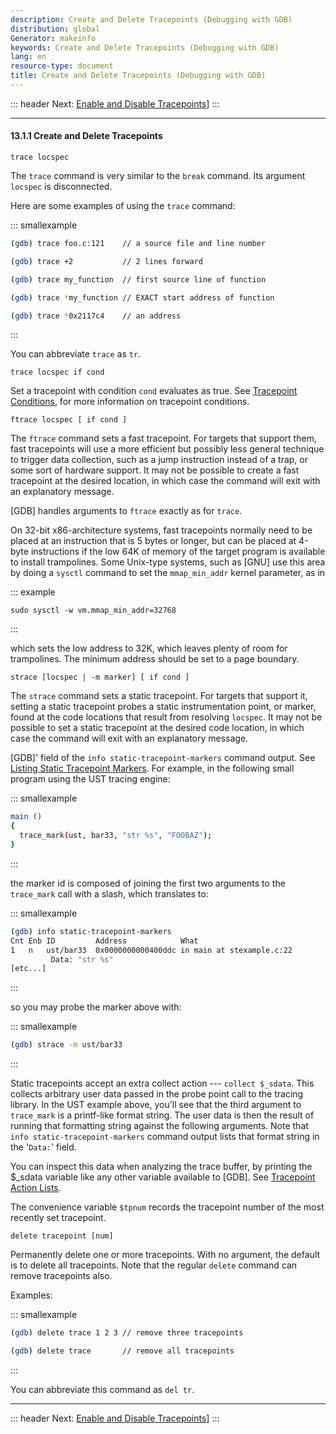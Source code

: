 ```yaml
---
description: Create and Delete Tracepoints (Debugging with GDB)
distribution: global
Generator: makeinfo
keywords: Create and Delete Tracepoints (Debugging with GDB)
lang: en
resource-type: document
title: Create and Delete Tracepoints (Debugging with GDB)
---
```

::: header
Next: [Enable and Disable Tracepoints](Enable-and-Disable-Tracepoints.html#Enable-and-Disable-Tracepoints)]
:::

---

#### 13.1.1 Create and Delete Tracepoints

`trace locspec`

The `trace` command is very similar to the `break` command. Its argument `locspec` is disconnected.

Here are some examples of using the `trace` command:

::: smallexample

```bash
(gdb) trace foo.c:121    // a source file and line number

(gdb) trace +2           // 2 lines forward

(gdb) trace my_function  // first source line of function

(gdb) trace *my_function // EXACT start address of function

(gdb) trace *0x2117c4    // an address
```

:::

You can abbreviate `trace` as `tr`.

`trace locspec if cond`

Set a tracepoint with condition `cond` evaluates as true. See [Tracepoint Conditions](Tracepoint-Conditions.html#Tracepoint-Conditions), for more information on tracepoint conditions.

`ftrace locspec [ if cond ]`

The `ftrace` command sets a fast tracepoint. For targets that support them, fast tracepoints will use a more efficient but possibly less general technique to trigger data collection, such as a jump instruction instead of a trap, or some sort of hardware support. It may not be possible to create a fast tracepoint at the desired location, in which case the command will exit with an explanatory message.

[GDB] handles arguments to `ftrace` exactly as for `trace`.

On 32-bit x86-architecture systems, fast tracepoints normally need to be placed at an instruction that is 5 bytes or longer, but can be placed at 4-byte instructions if the low 64K of memory of the target program is available to install trampolines. Some Unix-type systems, such as [GNU] use this area by doing a `sysctl` command to set the `mmap_min_addr` kernel parameter, as in

::: example

```example
sudo sysctl -w vm.mmap_min_addr=32768
```

:::

which sets the low address to 32K, which leaves plenty of room for trampolines. The minimum address should be set to a page boundary.

`strace [locspec | -m marker] [ if cond ]`

The `strace` command sets a static tracepoint. For targets that support it, setting a static tracepoint probes a static instrumentation point, or marker, found at the code locations that result from resolving `locspec`. It may not be possible to set a static tracepoint at the desired code location, in which case the command will exit with an explanatory message.

[GDB]' field of the `info static-tracepoint-markers` command output. See [Listing Static Tracepoint Markers](Listing-Static-Tracepoint-Markers.html#Listing-Static-Tracepoint-Markers). For example, in the following small program using the UST tracing engine:

::: smallexample

```bash
main ()
{
  trace_mark(ust, bar33, "str %s", "FOOBAZ");
}
```

:::

the marker id is composed of joining the first two arguments to the `trace_mark` call with a slash, which translates to:

::: smallexample

```bash
(gdb) info static-tracepoint-markers
Cnt Enb ID         Address            What
1   n   ust/bar33  0x0000000000400ddc in main at stexample.c:22
         Data: "str %s"
[etc...]
```

:::

so you may probe the marker above with:

::: smallexample

```bash
(gdb) strace -m ust/bar33
```

:::

Static tracepoints accept an extra collect action --- `collect $_sdata`. This collects arbitrary user data passed in the probe point call to the tracing library. In the UST example above, you'll see that the third argument to `trace_mark` is a printf-like format string. The user data is then the result of running that formatting string against the following arguments. Note that `info static-tracepoint-markers` command output lists that format string in the '`Data:`' field.

You can inspect this data when analyzing the trace buffer, by printing the \$_sdata variable like any other variable available to [GDB]. See [Tracepoint Action Lists](Tracepoint-Actions.html#Tracepoint-Actions).

The convenience variable `$tpnum` records the tracepoint number of the most recently set tracepoint.

`delete tracepoint [num]`

Permanently delete one or more tracepoints. With no argument, the default is to delete all tracepoints. Note that the regular `delete` command can remove tracepoints also.

Examples:

::: smallexample

```bash
(gdb) delete trace 1 2 3 // remove three tracepoints

(gdb) delete trace       // remove all tracepoints
```

:::

You can abbreviate this command as `del tr`.

---

::: header
Next: [Enable and Disable Tracepoints](Enable-and-Disable-Tracepoints.html#Enable-and-Disable-Tracepoints)]
:::
